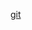 [git](https://github.com/googlesamples/assistant-sdk-python/tree/0a8284ee2b76a4dcfeaee966e38bd39a4000e204/google-assistant-sdk)
